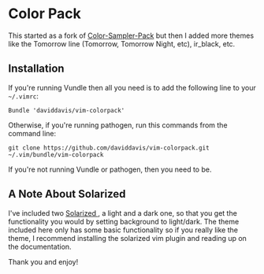 Color Pack
==========

This started as a fork of [Color-Sampler-Pack](https://github.com/vim-scripts/Color-Sampler-Pack) but then I added more themes like the Tomorrow line (Tomorrow, Tomorrow Night, etc), ir_black, etc.

Installation
---

If you're running Vundle then all you need is to add the following line to your `~/.vimrc`:

```
Bundle 'daviddavis/vim-colorpack'
```

Otherwise, if you're running pathogen, run this commands from the command line:

```
git clone https://github.com/daviddavis/vim-colorpack.git ~/.vim/bundle/vim-colorpack
```

If you're not running Vundle or pathogen, then you need to be.


A Note About Solarized
---

I've included two [ Solarized ]( https://github.com/altercation/solarized ), a light and a dark one, so that you get the functionality you would by setting background to light/dark. The theme included
here only has some basic functionality so if you really like the theme, I recommend installing the solarized vim plugin and reading up on the documentation.

Thank you and enjoy!

